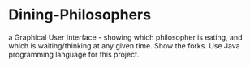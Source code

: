 # Dining-Philosophers
a Graphical User Interface - showing which philosopher is eating, and which is waiting/thinking at any given time. Show the forks. Use Java programming language for this project. 
